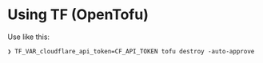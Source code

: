 # Using TF (OpenTofu)

Use like this:

```
❯ TF_VAR_cloudflare_api_token=CF_API_TOKEN tofu destroy -auto-approve
```

